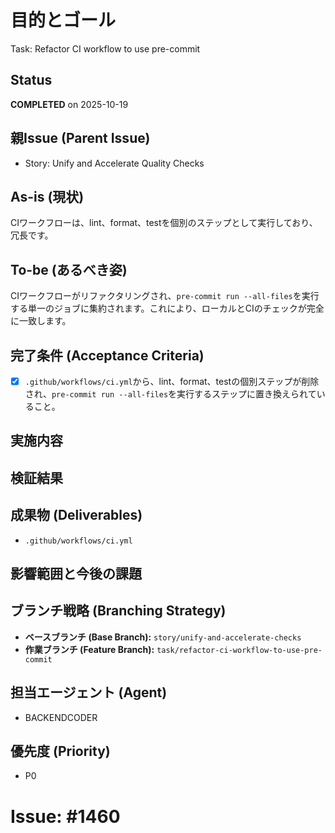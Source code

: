 # 目的とゴール
Task: Refactor CI workflow to use pre-commit

## Status
**COMPLETED** on 2025-10-19

## 親Issue (Parent Issue)
- Story: Unify and Accelerate Quality Checks

## As-is (現状)
CIワークフローは、lint、format、testを個別のステップとして実行しており、冗長です。

## To-be (あるべき姿)
CIワークフローがリファクタリングされ、`pre-commit run --all-files`を実行する単一のジョブに集約されます。これにより、ローカルとCIのチェックが完全に一致します。

## 完了条件 (Acceptance Criteria)
- [x] `.github/workflows/ci.yml`から、lint、format、testの個別ステップが削除され、`pre-commit run --all-files`を実行するステップに置き換えられていること。

## 実施内容

## 検証結果

## 成果物 (Deliverables)
- `.github/workflows/ci.yml`

## 影響範囲と今後の課題

## ブランチ戦略 (Branching Strategy)
- **ベースブランチ (Base Branch):** `story/unify-and-accelerate-checks`
- **作業ブランチ (Feature Branch):** `task/refactor-ci-workflow-to-use-pre-commit`

## 担当エージェント (Agent)
- BACKENDCODER

## 優先度 (Priority)
- P0

# Issue: #1460
